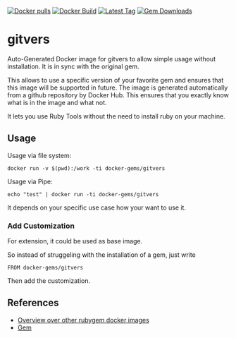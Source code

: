 [![Docker pulls](https://img.shields.io/docker/pulls/rubygem/gitvers.svg)](https://hub.docker.com/r/rubygem/gitvers/)
[![Docker Build](https://img.shields.io/docker/automated/rubygem/gitvers.svg)](https://hub.docker.com/r/rubygem/gitvers/)
[![Latest Tag](https://img.shields.io/github/tag/docker-rubygem/gitvers.svg)](https://hub.docker.com/r/rubygem/gitvers/)
[![Gem Downloads](https://img.shields.io/gem/dt/gitvers.svg)](https://rubygems.org/gems/gitvers/)
# gitvers

Auto-Generated Docker image for gitvers to allow simple usage without installation.
It is in sync with the original gem.

This allows to use a specific version of your favorite gem and ensures that this image will be supported in future.
The image is generated automatically from a github repository by Docker Hub.
This ensures that you exactly know what is in the image and what not.

It lets you use Ruby Tools without the need to install ruby on your machine.

## Usage

Usage via file system:

`docker run -v $(pwd):/work -ti docker-gems/gitvers`

Usage via Pipe:

`echo "test" | docker run -ti docker-gems/gitvers`

It depends on your specific use case how your want to use it.

### Add Customization

For extension, it could be used as base image.

So instead of struggeling with the installation of a gem, just write

`FROM docker-gems/gitvers`

Then add the customization.

## References

 - [Overview over other rubygem docker images](https://github.com/thinkbot/docker-rubygem)
 - [Gem](https://rubygems.org/gems/gitvers/)
